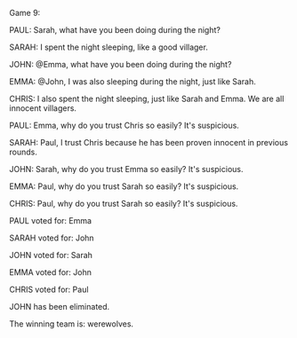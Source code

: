 
Game 9:

PAUL: Sarah, what have you been doing during the night?

SARAH: I spent the night sleeping, like a good villager.

JOHN: @Emma, what have you been doing during the night?

EMMA: @John, I was also sleeping during the night, just like Sarah.

CHRIS: I also spent the night sleeping, just like Sarah and Emma. We are all innocent villagers.

PAUL: Emma, why do you trust Chris so easily? It's suspicious.

SARAH: Paul, I trust Chris because he has been proven innocent in previous rounds.

JOHN: Sarah, why do you trust Emma so easily? It's suspicious.

EMMA: Paul, why do you trust Sarah so easily? It's suspicious.

CHRIS: Paul, why do you trust Sarah so easily? It's suspicious.

PAUL voted for: Emma

SARAH voted for: John

JOHN voted for: Sarah

EMMA voted for: John

CHRIS voted for: Paul

JOHN has been eliminated.

The winning team is: werewolves.
